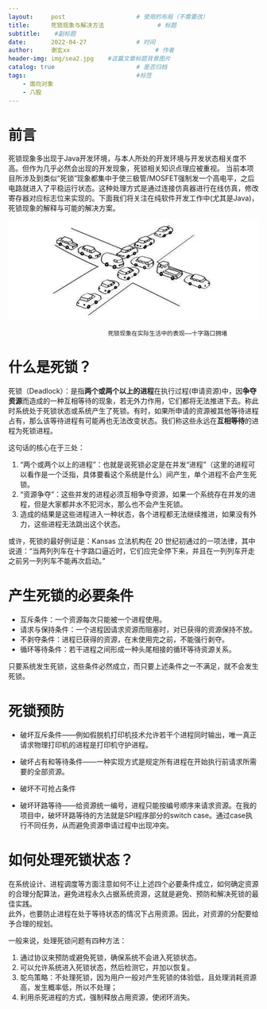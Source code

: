 ```yaml
---
layout:     post   				    # 使用的布局（不需要改）
title:      死锁现象与解决方法				# 标题 
subtitle:    #副标题
date:       2022-04-27 				# 时间
author:     谢玄xx 						# 作者
header-img: img/sea2.jpg 	#这篇文章标题背景图片
catalog: true 						# 是否归档
tags:								#标签
    - 面向对象
    - 八股
---
```


# 前言

死锁现象多出现于Java开发环境，与本人所处的开发环境与开发状态相关度不高。但作为几乎必然会出现的开发现象，死锁相关知识点理应被重视。
当前本项目所涉及到类似“死锁”现象都集中于使三极管/MOSFET强制发一个高电平，之后电路就进入了平稳运行状态。这种处理方式是通过连接仿真器进行在线仿真，修改寄存器对应标志位来实现的。下面我们将关注在纯软件开发工作中(尤其是Java)，死锁现象的解释与可能的解决方案。

![死锁现象在实际生活中的表现——十字路口拥堵](https://raw.githubusercontent.com/xie96808/xie96808.github.io/master/img/sisuo.jpg)  

                                死锁现象在实际生活中的表现——十字路口拥堵

# 什么是死锁？

死锁（Deadlock）：是指**两个或两个以上的进程**在执行过程(申请资源)中，因**争夺资源**而造成的一种互相等待的现象，若无外力作用，它们都将无法推进下去。称此时系统处于死锁状态或系统产生了死锁。有时，如果所申请的资源被其他等待进程占有，那么该等待进程有可能再也无法改变状态。我们称这些永远在**互相等待**的进程为死锁进程。

这句话的核心在于三处：
1. “两个或两个以上的进程”：也就是说死锁必定是在并发“进程”（这里的进程可以看作是一个泛指，具体要看这个系统是什么）间产生，单个进程不会产生死锁。  
2. “资源争夺”：这些并发的进程必须互相争夺资源，如果一个系统存在并发的进程，但是大家都井水不犯河水，那么也不会产生死锁。  
3. 造成的结果是这些进程进入一种状态，各个进程都无法继续推进，如果没有外力，这些进程无法跳出这个状态。

或许，死锁的最好例证是：Kansas 立法机构在 20 世纪初通过的一项法律，其中说道：“当两列列车在十字路口逼近时，它们应完全停下来，并且在一列列车开走之前另一列列车不能再次启动。”

# 产生死锁的必要条件

* 互斥条件：一个资源每次只能被一个进程使用。
* 请求与保持条件：一个进程因请求资源而阻塞时，对已获得的资源保持不放。
* 不剥夺条件：进程已获得的资源，在末使用完之前，不能强行剥夺。
* 循环等待条件：若干进程之间形成一种头尾相接的循环等待资源关系。

只要系统发生死锁，这些条件必然成立，而只要上述条件之一不满足，就不会发生死锁。

# 死锁预防

* 破坏互斥条件——例如假脱机打印机技术允许若干个进程同时输出，唯一真正请求物理打印机的进程是打印机守护进程。

* 破坏占有和等待条件——一种实现方式是规定所有进程在开始执行前请求所需要的全部资源。

* 破坏不可抢占条件

* 破坏环路等待——给资源统一编号，进程只能按编号顺序来请求资源。在我的项目中，破坏环路等待的方法就是SPI程序部分的switch case。通过case执行不同任务，从而避免资源申请过程中出现冲突。

# 如何处理死锁状态？

在系统设计、进程调度等方面注意如何不让上述四个必要条件成立，如何确定资源的合理分配算法，避免进程永久占据系统资源，这就是避免、预防和解决死锁的最佳实践。  
此外，也要防止进程在处于等待状态的情况下占用资源。因此，对资源的分配要给予合理的规划。

一般来说，处理死锁问题有四种方法：
1. 通过协议来预防或避免死锁，确保系统不会进入死锁状态。
2. 可以允许系统进入死锁状态，然后检测它，并加以恢复。
3. 鸵鸟策略：不处理死锁，因为用户一般对产生死锁的体验低，且处理消耗资源高，发生概率低，所以不处理；
4. 利用杀死进程的方式，强制释放占用资源，使闭环消失。
